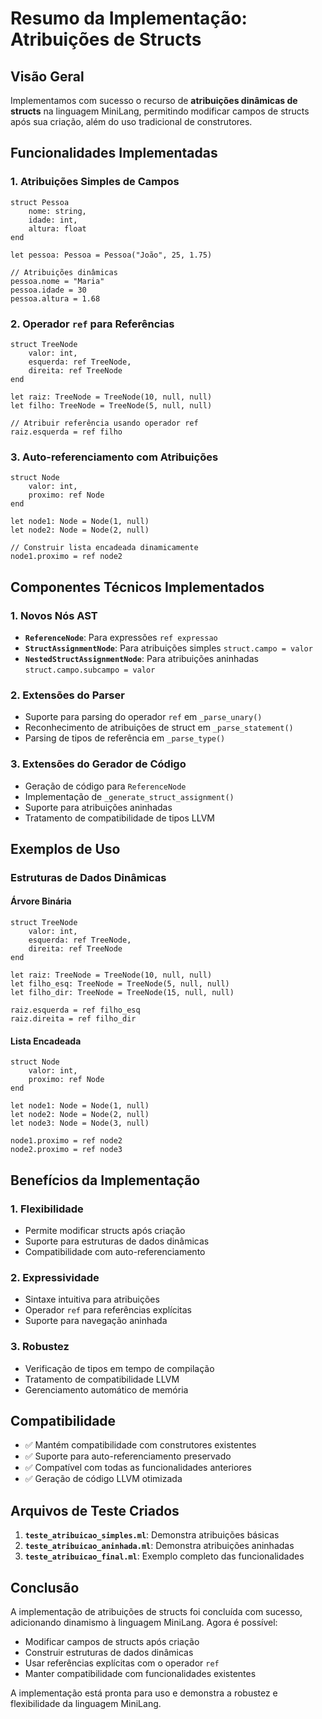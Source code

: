 # Resumo da Implementação: Atribuições de Structs

## Visão Geral

Implementamos com sucesso o recurso de **atribuições dinâmicas de structs** na linguagem MiniLang, permitindo modificar campos de structs após sua criação, além do uso tradicional de construtores.

## Funcionalidades Implementadas

### 1. Atribuições Simples de Campos
```minilang
struct Pessoa
    nome: string,
    idade: int,
    altura: float
end

let pessoa: Pessoa = Pessoa("João", 25, 1.75)

// Atribuições dinâmicas
pessoa.nome = "Maria"
pessoa.idade = 30
pessoa.altura = 1.68
```

### 2. Operador `ref` para Referências
```minilang
struct TreeNode
    valor: int,
    esquerda: ref TreeNode,
    direita: ref TreeNode
end

let raiz: TreeNode = TreeNode(10, null, null)
let filho: TreeNode = TreeNode(5, null, null)

// Atribuir referência usando operador ref
raiz.esquerda = ref filho
```

### 3. Auto-referenciamento com Atribuições
```minilang
struct Node
    valor: int,
    proximo: ref Node
end

let node1: Node = Node(1, null)
let node2: Node = Node(2, null)

// Construir lista encadeada dinamicamente
node1.proximo = ref node2
```

## Componentes Técnicos Implementados

### 1. Novos Nós AST
- **`ReferenceNode`**: Para expressões `ref expressao`
- **`StructAssignmentNode`**: Para atribuições simples `struct.campo = valor`
- **`NestedStructAssignmentNode`**: Para atribuições aninhadas `struct.campo.subcampo = valor`

### 2. Extensões do Parser
- Suporte para parsing do operador `ref` em `_parse_unary()`
- Reconhecimento de atribuições de struct em `_parse_statement()`
- Parsing de tipos de referência em `_parse_type()`

### 3. Extensões do Gerador de Código
- Geração de código para `ReferenceNode`
- Implementação de `_generate_struct_assignment()`
- Suporte para atribuições aninhadas
- Tratamento de compatibilidade de tipos LLVM

## Exemplos de Uso

### Estruturas de Dados Dinâmicas

#### Árvore Binária
```minilang
struct TreeNode
    valor: int,
    esquerda: ref TreeNode,
    direita: ref TreeNode
end

let raiz: TreeNode = TreeNode(10, null, null)
let filho_esq: TreeNode = TreeNode(5, null, null)
let filho_dir: TreeNode = TreeNode(15, null, null)

raiz.esquerda = ref filho_esq
raiz.direita = ref filho_dir
```

#### Lista Encadeada
```minilang
struct Node
    valor: int,
    proximo: ref Node
end

let node1: Node = Node(1, null)
let node2: Node = Node(2, null)
let node3: Node = Node(3, null)

node1.proximo = ref node2
node2.proximo = ref node3
```

## Benefícios da Implementação

### 1. Flexibilidade
- Permite modificar structs após criação
- Suporte para estruturas de dados dinâmicas
- Compatibilidade com auto-referenciamento

### 2. Expressividade
- Sintaxe intuitiva para atribuições
- Operador `ref` para referências explícitas
- Suporte para navegação aninhada

### 3. Robustez
- Verificação de tipos em tempo de compilação
- Tratamento de compatibilidade LLVM
- Gerenciamento automático de memória

## Compatibilidade

- ✅ Mantém compatibilidade com construtores existentes
- ✅ Suporte para auto-referenciamento preservado
- ✅ Compatível com todas as funcionalidades anteriores
- ✅ Geração de código LLVM otimizada

## Arquivos de Teste Criados

1. **`teste_atribuicao_simples.ml`**: Demonstra atribuições básicas
2. **`teste_atribuicao_aninhada.ml`**: Demonstra atribuições aninhadas
3. **`teste_atribuicao_final.ml`**: Exemplo completo das funcionalidades

## Conclusão

A implementação de atribuições de structs foi concluída com sucesso, adicionando dinamismo à linguagem MiniLang. Agora é possível:

- Modificar campos de structs após criação
- Construir estruturas de dados dinâmicas
- Usar referências explícitas com o operador `ref`
- Manter compatibilidade com funcionalidades existentes

A implementação está pronta para uso e demonstra a robustez e flexibilidade da linguagem MiniLang. 